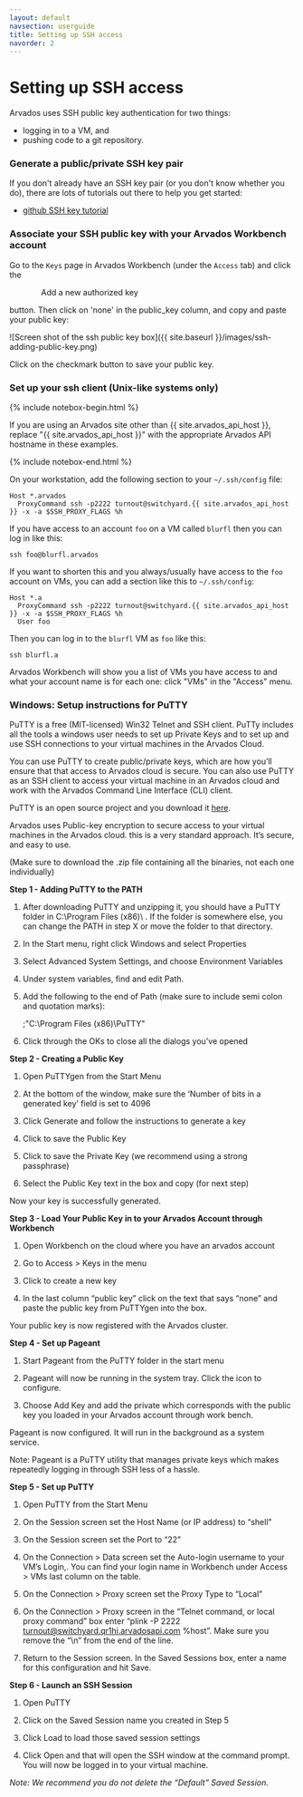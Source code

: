 ```yaml
---
layout: default
navsection: userguide
title: Setting up SSH access
navorder: 2
---
```


# Setting up SSH access

Arvados uses SSH public key authentication for two things:

* logging in to a VM, and
* pushing code to a git repository.

### Generate a public/private SSH key pair

If you don't already have an SSH key pair (or you don't know whether
you do), there are lots of tutorials out there to help you get
started:

* [github SSH key
tutorial](https://www.google.com/search?q=github+ssh+key+help)

### Associate your SSH public key with your Arvados Workbench account

Go to the `Keys` page in Arvados Workbench (under the `Access` tab) and click the

<p style="margin-left: 4em"><span class="btn btn-primary">Add a new authorized key</span></p>

button. Then click on 'none' in the public_key column, and copy and paste your public key:

![Screen shot of the ssh public key box]({{ site.baseurl }}/images/ssh-adding-public-key.png)

Click on the checkmark button to save your public key.

### Set up your ssh client (Unix-like systems only)

{% include notebox-begin.html %}

If you are using an Arvados site other than {{ site.arvados_api_host }}, replace "{{ site.arvados_api_host }}" with the appropriate Arvados API hostname in these examples.

{% include notebox-end.html %}

On your workstation, add the following section to your `~/.ssh/config`
file:

    Host *.arvados
      ProxyCommand ssh -p2222 turnout@switchyard.{{ site.arvados_api_host }} -x -a $SSH_PROXY_FLAGS %h

If you have access to an account `foo` on a VM called `blurfl` then
you can log in like this:

    ssh foo@blurfl.arvados

If you want to shorten this and you always/usually have access to the
`foo` account on VMs, you can add a section like this to
`~/.ssh/config`:

    Host *.a
      ProxyCommand ssh -p2222 turnout@switchyard.{{ site.arvados_api_host }} -x -a $SSH_PROXY_FLAGS %h
      User foo

Then you can log in to the `blurfl` VM as `foo` like this:

    ssh blurfl.a

Arvados Workbench will show you a list of VMs you have access to and
what your account name is for each one: click "VMs" in the "Access"
menu.

### Windows: Setup instructions for PuTTY

PuTTY is a free (MIT-licensed) Win32 Telnet and SSH client. PuTTy includes all the tools a windows user needs to set up Private Keys and to set up and use SSH connections to your virtual machines in the Arvados Cloud. 

You can use PuTTY to create public/private keys, which are how you’ll ensure that that access to Arvados cloud is secure. You can also use PuTTY as an SSH client to access your virtual machine in an Arvados cloud and work with the Arvados Command Line Interface (CLI) client. 

PuTTY is an open source project and you download it [here](http://www.putty.org/).

Arvados uses Public-key encryption to secure access to your virtual machines in the Arvados cloud. this is a very standard approach. It’s secure, and easy to use. 

(Make sure to download the .zip file containing all the binaries, not each one individually)

__Step 1 - Adding PuTTY to the PATH__

1. After downloading PuTTY and unzipping it, you should have a PuTTY folder in C:\Program Files (x86)\ . If the folder is somewhere else, you can change the PATH in step X or move the folder to that directory.

2. In the Start menu, right click Windows and select Properties

3. Select Advanced System Settings, and choose Environment Variables

4. Under system variables, find and edit Path.

5. Add the following to the end of Path (make sure to include semi colon and quotation marks): 

	;\"C:\Program Files (x86)\PuTTY\"

6. Click through the OKs to close all the dialogs you’ve opened

__Step 2 - Creating a Public Key__

1. Open PuTTYgen from the Start Menu

2. At the bottom of the window, make sure the ‘Number of bits in a generated key’ field is set to 4096

3. Click Generate and follow the instructions to generate a key

4. Click to save the Public Key 

5. Click to save the Private Key (we recommend using a strong passphrase) 

6. Select the Public Key text in the box and copy (for next step) 

Now your key is successfully generated. 

__Step 3 - Load Your Public Key in to your Arvados Account through Workbench__

1. Open Workbench on the cloud where you have an arvados account

2. Go to Access > Keys in the menu 

3. Click to create a new key 

4. In the last column “public key” click on the text that says “none” and paste the public key from PuTTYgen into the box. 

Your public key is now registered with the Arvados cluster. 

__Step 4 - Set up Pageant__

1. Start Pageant from the PuTTY folder in the start menu 

2. Pageant will now be running in the system tray. Click the icon to configure. 

3. Choose Add Key and add the private which corresponds with the public key you loaded in your Arvados account through work bench. 

Pageant is now configured. It will run in the background as a system service. 

Note: Pageant is a PuTTY utility that manages private keys which makes repeatedly logging in through SSH less of a hassle. 

__Step 5 - Set up PuTTY__

1. Open PuTTY from the Start Menu

2. On the Session screen set the Host Name (or IP address) to “shell” 

3. On the Session screen set the Port to “22”
 
4. On the Connection > Data screen set the Auto-login username to your VM’s Login,. You can find your login name in Workbench under Access > VMs last column on the table. 

5. On the Connection > Proxy screen set the Proxy Type to “Local” 

6. On the Connection > Proxy screen in the “Telnet command, or local proxy command” box enter “plink -P 2222 turnout@switchyard.qr1hi.arvadosapi.com %host”. Make sure you remove the “\n” from the end of the line.

7. Return to the Session screen. In the Saved Sessions box, enter a name for this configuration and hit Save. 


__Step 6 - Launch an SSH Session__

1. Open PuTTY 

2. Click on the Saved Session name you created in Step 5

3. Click Load to load those saved session settings

4. Click Open and that will open the SSH window at the command prompt. You will now be logged in to your virtual machine. 

_Note: We recommend you do not delete the “Default” Saved Session._

